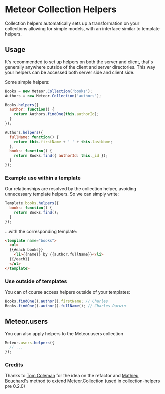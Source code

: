 # Meteor Collection Helpers

Collection helpers automatically sets up a transformation on your collections allowing for simple models, with an interface similar to template helpers.

## Usage

It's recommended to set up helpers on both the server and client, that's generally anywhere outside of the client and server directories. This way your helpers can be accessed both server side and client side.

Some simple helpers:

```javascript
Books = new Meteor.Collection('books');
Authors = new Meteor.Collection('authors');

Books.helpers({
  author: function() {
    return Authors.findOne(this.authorId);
  }
});

Authors.helpers({
  fullName: function() {
    return this.firstName + ' ' + this.lastName;
  },
  books: function() {
    return Books.find({ authorId: this._id });
  }
});
```

### Example use within a template

Our relationships are resolved by the collection helper, avoiding unnecessary template helpers. So we can simply write:

```javascript
Template.books.helpers({
  books: function() {
    return Books.find();
  }
});
```

...with the corresponding template:

```html
<template name="books">
  <ul>
  {{#each books}}
    <li>{{name}} by {{author.fullName}}</li>
  {{/each}}
  </ul>
</template>
```

### Use outside of templates

You can of course access helpers outside of your templates:

```javascript
Books.findOne().author().firstName; // Charles
Books.findOne().author().fullName(); // Charles Darwin
```

## Meteor.users

You can also apply helpers to the Meteor.users collection

```javascript
Meteor.users.helpers({
  // ...
});
```

### Credits

Thanks to [Tom Coleman](https://github.com/tmeasday/) for the idea on the refactor and [Mathieu Bouchard's](https://github.com/matb33/) method to extend Meteor.Collection (used in collection-helpers pre 0.2.0)


